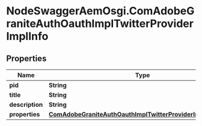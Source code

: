 # NodeSwaggerAemOsgi.ComAdobeGraniteAuthOauthImplTwitterProviderImplInfo

## Properties
Name | Type | Description | Notes
------------ | ------------- | ------------- | -------------
**pid** | **String** |  | [optional] 
**title** | **String** |  | [optional] 
**description** | **String** |  | [optional] 
**properties** | [**ComAdobeGraniteAuthOauthImplTwitterProviderImplProperties**](ComAdobeGraniteAuthOauthImplTwitterProviderImplProperties.md) |  | [optional] 


